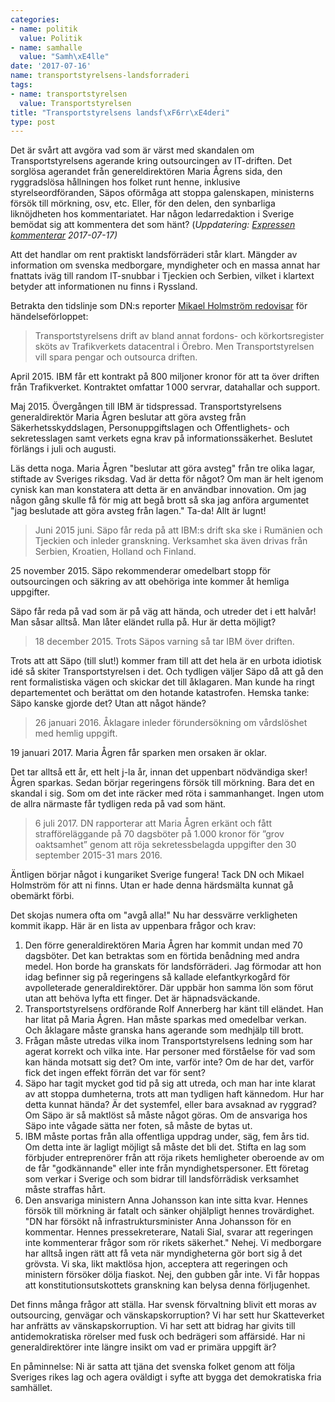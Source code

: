 ```yaml
---
categories:
- name: politik
  value: Politik
- name: samhalle
  value: "Samh\xE4lle"
date: '2017-07-16'
name: transportstyrelsens-landsforraderi
tags:
- name: transportstyrelsen
  value: Transportstyrelsen
title: "Transportstyrelsens landsf\xF6rr\xE4deri"
type: post
---
```

Det är svårt att avgöra vad som är värst med skandalen om Transportstyrelsens agerande kring outsourcingen av IT-driften. Det sorglösa agerandet från genereldirektören Maria Ågrens sida, den ryggradslösa hållningen hos folket runt henne, inklusive styrelseordföranden, Säpos oförmåga att stoppa galenskapen, ministerns försök till mörkning, osv, etc. Eller, för den delen, den synbarliga liknöjdheten hos kommentariatet. Har någon ledarredaktion i Sverige bemödat sig att kommentera det som hänt? (*Uppdatering: [Expressen kommenterar](http://www.expressen.se/ledare/myndigheter-behover-ga-kurs-i-anti-naivitet-/) 2017-07-17)*

Att det handlar om rent praktiskt landsförräderi står klart. Mängder av information om svenska medborgare, myndigheter och en massa annat har fnattats iväg till random IT-snubbar i Tjeckien och Serbien, vilket i klartext betyder att informationen nu finns i Ryssland.

Betrakta den tidslinje som DN:s reporter [Mikael Holmström redovisar](http://www.dn.se/nyheter/sverige/statliga-hemligheter-kunde-nas-av-frammande-makt/) för händelseförloppet:



> Transportstyrelsens drift av bland annat fordons- och körkortsregister sköts av Trafikverkets datacentral i Örebro. Men Transportstyrelsen vill spara pengar och outsourca driften.

April 2015. IBM får ett kontrakt på 800 miljoner kronor för att ta över driften från Trafikverket. Kontraktet omfattar 1 000 servrar, datahallar och support.

Maj 2015. Övergången till IBM är tidspressad. Transportstyrelsens generaldirektör Maria Ågren beslutar att göra avsteg från Säkerhetsskyddslagen, Personuppgiftslagen och Offentlighets- och sekretesslagen samt verkets egna krav på informationssäkerhet. Beslutet förlängs i juli och augusti.

Läs detta noga. Maria Ågren "beslutar att göra avsteg" från tre olika lagar, stiftade av Sveriges riksdag. Vad är detta för något? Om man är helt igenom cynisk kan man konstatera att detta är en användbar innovation. Om jag någon gång skulle få för mig att begå brott så ska jag anföra argumentet "jag beslutade att göra avsteg från lagen." Ta-da! Allt är lugnt!

> Juni 2015 juni. Säpo får reda på att IBM:s drift ska ske i Rumänien och Tjeckien och inleder granskning. Verksamhet ska även drivas från Serbien, Kroatien, Holland och Finland.

25 november 2015. Säpo rekommenderar omedelbart stopp för outsourcingen och säkring av att obehöriga inte kommer åt hemliga uppgifter.

Säpo får reda på vad som är på väg att hända, och utreder det i ett halvår! Man såsar alltså. Man låter eländet rulla på. Hur är detta möjligt?

> 18 december 2015. Trots Säpos varning så tar IBM över driften.

Trots att att Säpo (till slut!) kommer fram till att det hela är en urbota idiotisk idé så skiter Transportstyrelsen i det. Och tydligen väljer Säpo då att gå den rent formalistiska vägen och skickar det till åklagaren. Man kunde ha ringt departementet och berättat om den hotande katastrofen. Hemska tanke: Säpo kanske gjorde det? Utan att något hände?

> 26 januari 2016. Åklagare inleder förundersökning om vårdslöshet med hemlig uppgift.

19 januari 2017. Maria Ågren får sparken men orsaken är oklar.

Det tar alltså ett år, ett helt j-la år, innan det uppenbart nödvändiga sker! Ågren sparkas. Sedan börjar regeringens försök till mörkning. Bara det en skandal i sig. Som om det inte räcker med röta i sammanhanget. Ingen utom de allra närmaste får tydligen reda på vad som hänt.

> 6 juli 2017. DN rapporterar att Maria Ågren erkänt och fått strafföreläggande på 70 dagsböter på 1.000 kronor för ”grov oaktsamhet” genom att röja sekretessbelagda uppgifter den 30 september 2015-31 mars 2016.

Äntligen börjar något i kungariket Sverige fungera! Tack DN och Mikael Holmström för att ni finns. Utan er hade denna härdsmälta kunnat gå obemärkt förbi.

Det skojas numera ofta om "avgå alla!" Nu har dessvärre verkligheten kommit ikapp. Här är en lista av uppenbara frågor och krav:

1. Den förre generaldirektören Maria Ågren har kommit undan med 70 dagsböter. Det kan betraktas som en förtida benådning med andra medel. Hon borde ha granskats för landsförräderi. Jag förmodar att hon idag befinner sig på regeringens så kallade elefantkyrkogård för avpolleterade generaldirektörer. Där uppbär hon samma lön som förut utan att behöva lyfta ett finger. Det är häpnadsväckande.
2. Transportstyrelsens ordförande Rolf Annerberg har känt till eländet. Han har litat på Maria Ågren. Han måste sparkas med omedelbar verkan. Och åklagare måste granska hans agerande som medhjälp till brott.
3. Frågan måste utredas vilka inom Transportstyrelsens ledning som har agerat korrekt och vilka inte. Har personer med förståelse för vad som kan hända motsatt sig det? Om inte, varför inte? Om de har det, varför fick det ingen effekt förrän det var för sent?
4. Säpo har tagit mycket god tid på sig att utreda, och man har inte klarat av att stoppa dumheterna, trots att man tydligen haft kännedom. Hur har detta kunnat hända? Är det systemfel, eller bara avsaknad av ryggrad? Om Säpo är så maktlöst så måste något göras. Om de ansvariga hos Säpo inte vågade sätta ner foten, så måste de bytas ut.
5. IBM måste portas från alla offentliga uppdrag under, säg, fem års tid. Om detta inte är lagligt möjligt så måste det bli det. Stifta en lag som förbjuder entreprenörer från att röja rikets hemligheter oberoende av om de får "godkännande" eller inte från myndighetspersoner. Ett företag som verkar i Sverige och som bidrar till landsförrädisk verksamhet måste straffas hårt.
6. Den ansvariga ministern Anna Johansson kan inte sitta kvar. Hennes försök till mörkning är fatalt och sänker ohjälpligt hennes trovärdighet. "DN har försökt nå infrastruktursminister Anna Johansson för en kommentar. Hennes pressekreterare, Natali Sial, svarar att regeringen inte kommenterar frågor som rör rikets säkerhet." Nehej. Vi medborgare har alltså ingen rätt att få veta när myndigheterna gör bort sig å det grövsta. Vi ska, likt maktlösa hjon, acceptera att regeringen och ministern försöker dölja fiaskot. Nej, den gubben går inte. Vi får hoppas att konstitutionsutskottets granskning kan belysa denna förljugenhet.

Det finns många frågor att ställa. Har svensk förvaltning blivit ett moras av outsourcing, genvägar och vänskapskorruption? Vi har sett hur Skatteverket har anfrätts av vänskapskorruption. Vi har sett att bidrag har givits till antidemokratiska rörelser med fusk och bedrägeri som affärsidé. Har ni generaldirektörer inte längre insikt om vad er primära uppgift är?

En påminnelse: Ni är satta att tjäna det svenska folket genom att följa Sveriges rikes lag och agera oväldigt i syfte att bygga det demokratiska fria samhället.

